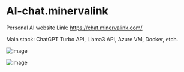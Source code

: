 # AI-chat.minervalink
Personal AI website
Link: https://chat.minervalink.com/

Main stack: ChatGPT Turbo API, Llama3 API, Azure VM, Docker, etch. 

![image](https://github.com/user-attachments/assets/66534eeb-fb0f-4233-9800-a850c9abf273)

![image](https://github.com/user-attachments/assets/d4c18c6f-423c-4a7d-bd4f-621d9e042516)
